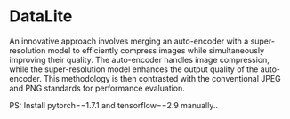 # DataLite

An innovative approach involves merging an auto-encoder with a super-resolution model to efficiently compress images while simultaneously improving their quality. The auto-encoder handles image compression, while the super-resolution model enhances the output quality of the auto-encoder.
This methodology is then contrasted with the conventional JPEG and PNG standards for performance evaluation.




PS: Install pytorch==1.7.1 and tensorflow==2.9 manually..
